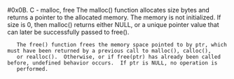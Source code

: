 #0x0B. C - malloc, free
 The malloc() function allocates size bytes and returns a pointer to the allocated memory.  The memory is not initialized.  If size is
       0, then malloc() returns either NULL, or a unique pointer value that can later be successfully passed to free().

       The free() function frees the memory space pointed to by ptr, which must have been returned by a previous call to malloc(), calloc(),
       or realloc().  Otherwise, or if free(ptr) has already been called before, undefined behavior occurs.  If ptr is NULL, no operation is
       performed.

